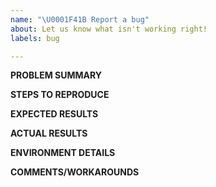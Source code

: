 ```yaml
---
name: "\U0001F41B Report a bug"
about: Let us know what isn't working right!
labels: bug

---
```


<!-- 
  Please reserve GitHub issues for bug reports and feature requests. If you believe you have
  identified a security issue, please notify the Venafi team by sending an email to 
  opensource@venafi.com rather than by creating a GitHub issue for it.  Venafi takes security
  very seriously.
-->

**PROBLEM SUMMARY**
<!-- briefly explain the problem you encountered -->

**STEPS TO REPRODUCE**
<!-- detail exactly how to reproduce the problem -->

**EXPECTED RESULTS**
<!-- explain what you expected to happen when you performed the repro steps -->

**ACTUAL RESULTS**
<!-- explain what actually happened when you performed the repro steps; exact error messages and screenshots, if applicable -->

**ENVIRONMENT DETAILS**
<!-- tell us which version you are using for this solution and any other products involved (Venafi or other) -->

**COMMENTS/WORKAROUNDS**
<!-- anything else you think might be helpful for us to know about the problem -->
